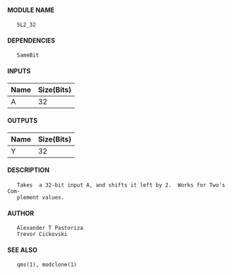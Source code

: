 #### MODULE NAME
       SL2_32

#### DEPENDENCIES
       SameBit

#### INPUTS
Name | Size(Bits)
-----|------------
A   |     32     

#### OUTPUTS
Name | Size(Bits)
-----|------------
Y   |     32     

#### DESCRIPTION
       Takes  a 32-bit input A, and shifts it left by 2.  Works for Two's Com-
       plement values.

#### AUTHOR
       Alexander T Pastoriza
       Trevor Cickovski

#### SEE ALSO
       qms(1), modclone(1)
